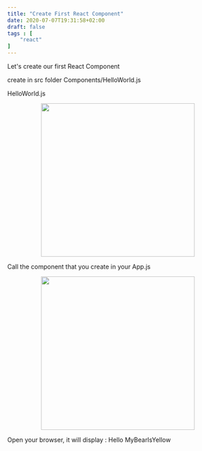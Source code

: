 ```yaml
---
title: "Create First React Component"
date: 2020-07-07T19:31:58+02:00
draft: false
tags : [
    "react"
]
---
```


Let's create our first React Component

create in src folder Components/HelloWorld.js

HelloWorld.js
<center>
    <img src="/img/code/Hello_Word_js.svg" height="350px" />
</center>

Call the component that you create in your App.js
<center>
    <img src="/img/code/App_js.svg" height="350px" />
</center>

Open your browser, it will display : Hello MyBearIsYellow
